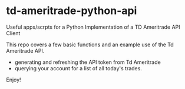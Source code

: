 # td-ameritrade-python-api
Useful apps/scrpts for a Python Implementation of a TD Ameritrade API Client

This repo covers a few basic functions and an example use of the Td Ameritrade API.

- generating and refreshing the API token from Td Ameritrade
- querying your account for a list of all today's trades.

Enjoy!


